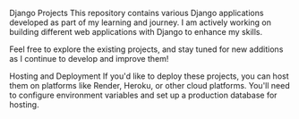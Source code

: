 Django Projects
This repository contains various Django applications developed as part of my learning and journey. I am actively working on building different web applications with Django to enhance my skills.

Feel free to explore the existing projects, and stay tuned for new additions as I continue to develop and improve them!

Hosting and Deployment
If you'd like to deploy these projects, you can host them on platforms like Render, Heroku, or other cloud platforms. You'll need to configure environment variables and set up a production database for hosting.

